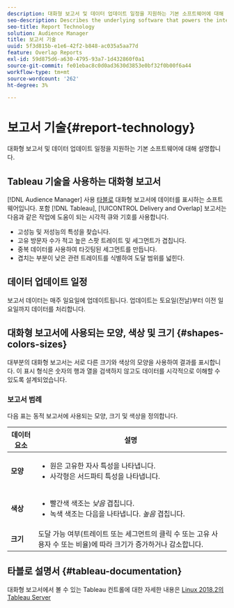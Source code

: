 ```yaml
---
description: 대화형 보고서 및 데이터 업데이트 일정을 지원하는 기본 소프트웨어에 대해 설명합니다.
seo-description: Describes the underlying software that powers the interactive reports and the data update schedule.
seo-title: Report Technology
solution: Audience Manager
title: 보고서 기술
uuid: 5f3d815b-e1e6-42f2-b848-ac035a5aa77d
feature: Overlap Reports
exl-id: 59d875d6-a630-4795-93a7-1d432860f0a1
source-git-commit: fe01ebac8c0d0ad3630d3853e0bf32f0b00f6a44
workflow-type: tm+mt
source-wordcount: '262'
ht-degree: 3%

---
```


# 보고서 기술{#report-technology}

대화형 보고서 및 데이터 업데이트 일정을 지원하는 기본 소프트웨어에 대해 설명합니다.

<!-- 

c_report_technology.xml

 -->

## Tableau 기술을 사용하는 대화형 보고서

[!DNL Audience Manager] 사용 [타블로](https://www.tableausoftware.com/) 대화형 보고서에 데이터를 표시하는 소프트웨어입니다. 포함 [!DNL Tableau], [!UICONTROL Delivery and Overlap] 보고서는 다음과 같은 작업에 도움이 되는 시각적 큐와 기호를 사용합니다.

* 고성능 및 저성능의 특성을 찾습니다.
* 고유 방문자 수가 적고 높은 스팟 트레이트 및 세그먼트가 겹칩니다.
* 중복 데이터를 사용하여 타깃팅된 세그먼트를 만듭니다.
* 겹치는 부분이 낮은 관련 트레이트를 식별하여 도달 범위를 넓힌다.

## 데이터 업데이트 일정

보고서 데이터는 매주 일요일에 업데이트됩니다. 업데이트는 토요일(전날)부터 이전 일요일까지 데이터를 처리합니다.

## 대화형 보고서에 사용되는 모양, 색상 및 크기 {#shapes-colors-sizes}

대부분의 대화형 보고서는 서로 다른 크기와 색상의 모양을 사용하여 결과를 표시합니다. 이 표시 형식은 숫자의 행과 열을 검색하지 않고도 데이터를 시각적으로 이해할 수 있도록 설계되었습니다.

<!-- 

r_legend.xml

 -->

### 보고서 범례

다음 표는 동적 보고서에 사용되는 모양, 크기 및 색상을 정의합니다.

<table id="table_EC180A96E3784FC6B81FCFB546C4A3FA"> 
 <thead> 
  <tr> 
   <th colname="col1" class="entry"> 데이터 요소 </th> 
   <th colname="col2" class="entry"> 설명 </th> 
  </tr> 
 </thead>
 <tbody> 
  <tr> 
   <td colname="col1"> <b>모양</b> </td> 
   <td colname="col2"> 
    <ul id="ul_076773ABD0BB4CE6834ACFA8B3D6AC2E"> 
     <li id="li_BBAB37A6EC1549B48C0E4D3BFAF7062C">원은 고유한 자사 특성을 나타냅니다. </li> 
     <li id="li_371331AE984A4A999CE0596EA13987E0">사각형은 서드파티 특성을 나타냅니다. </li> 
    </ul> </td> 
  </tr> 
  <tr> 
   <td colname="col1"> <b>색상</b> </td> 
   <td colname="col2"> 
    <ul id="ul_F5D243297F0C4E5A8EDCBD28A548869E"> 
     <li id="li_332EB873A35440E6BB6093E36A0FAC3D">빨간색 색조는 <i>낮음</i> 겹칩니다. </li> 
     <li id="li_29DFDB1218DF4069B5DCFF841D48EF56">녹색 색조는 다음을 나타냅니다. <i>높음</i> 겹칩니다. </li> 
    </ul> </td> 
  </tr> 
  <tr> 
   <td colname="col1"> <b>크기</b> </td> 
   <td colname="col2"> 도달 가능 여부(트레이트 또는 세그먼트의 클릭 수 또는 고유 사용자 수 또는 비율)에 따라 크기가 증가하거나 감소합니다. </td> 
  </tr> 
 </tbody> 
</table>

## 타블로 설명서 {#tableau-documentation}

대화형 보고서에서 볼 수 있는 Tableau 컨트롤에 대한 자세한 내용은 [Linux 2018.2의 Tableau Server](https://help.tableau.com/v2018.2/server-linux/en-us/get_started_server.htm)
